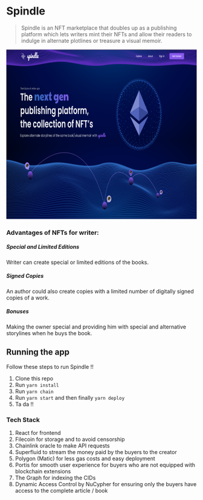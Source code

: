 # Spindle


> Spindle is an NFT marketplace that doubles up as a publishing platform which lets writers mint their NFTs and allow their readers to indulge in alternate plotlines or treasure a visual memoir.


<p align="center">
  <img src="packages/react-app/src/assets/spindle.png" width="850" height="450">
</p>

### Advantages of NFTs for writer:

##### Special and Limited Editions
Writer can create special or limited editions of the books.

##### Signed Copies
An author could also create copies with a limited number of digitally signed copies of a work.

##### Bonuses
Making the owner special and providing him with special and alternative storylines when he buys the book.



## Running the app

Follow these steps to run Spindle !!

1. Clone this repo
2. Run `yarn install`
3. Run `yarn chain`
4. Run `yarn start` and then finally `yarn deploy`
5. Ta da !!


### Tech Stack


1. React for frontend 
2. Filecoin for storage and to avoid censorship
3. Chainlink oracle to make API requests 
4. Superfluid to stream the money paid by the buyers to the creator
5. Polygon (Matic) for less gas costs and easy deployment
6. Portis for smooth user experience for buyers who are not equipped with blockchain extensions
7. The Graph for indexing the CIDs
8. Dynamic Access Control by NuCypher for ensuring only the buyers have access to the complete article / book

